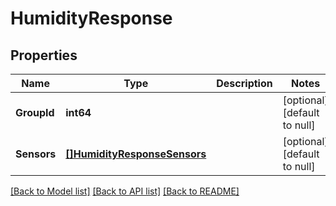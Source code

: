 # HumidityResponse

## Properties
Name | Type | Description | Notes
------------ | ------------- | ------------- | -------------
**GroupId** | **int64** |  | [optional] [default to null]
**Sensors** | [**[]HumidityResponseSensors**](HumidityResponse_sensors.md) |  | [optional] [default to null]

[[Back to Model list]](../README.md#documentation-for-models) [[Back to API list]](../README.md#documentation-for-api-endpoints) [[Back to README]](../README.md)



